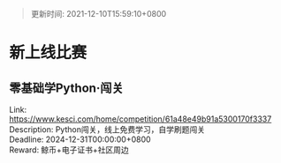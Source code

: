 > 更新时间: 2021-12-10T15:59:10+0800 

# 新上线比赛


## 零基础学Python·闯关
Link: https://www.kesci.com/home/competition/61a48e49b91a5300170f3337  
Description: Python闯关，线上免费学习，自学刷题闯关  
Deadline: 2024-12-31T00:00:00+0800  
Reward: 鲸币+电子证书+社区周边  

